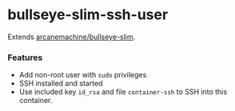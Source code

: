 # bullseye-slim-ssh-user

Extends [arcanemachine/bullseye-slim](https://hub.docker.com/repository/docker/arcanemachine/bullseye-slim).


### Features

- Add non-root user with `sudo` privileges
- SSH installed and started
- Use included key `id_rsa` and file `container-ssh` to SSH into this container.
